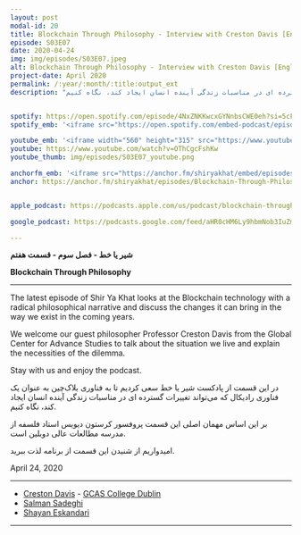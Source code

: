 ```yaml
---
layout: post
modal-id: 20
title: Blockchain Through Philosophy - Interview with Creston Davis [English] (S03E07)
episode: S03E07
date: 2020-04-24
img: img/episodes/S03E07.jpeg
alt: Blockchain Through Philosophy - Interview with Creston Davis [English] (S03E07)
project-date: April 2020
permalink: /:year/:month/:title:output_ext
description: "در این قسمت از پادکست شیر یا خط سعی کردیم تا به فناوری بلاک‌چین به عنوان یک فناوری رادیکال که می‌تواند تغییرات گسترده ای در مناسبات زندگی آینده انسان ایجاد کند، نگاه کنیم."


spotify: https://open.spotify.com/episode/4NxZNKKwcxGYNnbsCWE0eh?si=5cFpykQ6QrCe3wDyfTH-KA
spotify_emb: '<iframe src="https://open.spotify.com/embed-podcast/episode/4NxZNKKwcxGYNnbsCWE0eh" width="100%" height="232" frameborder="0" allowtransparency="true" allow="encrypted-media"></iframe>'

youtube_emb: '<iframe width="560" height="315" src="https://www.youtube.com/embed/OThCgcFshKw" frameborder="0" allow="accelerometer; autoplay; encrypted-media; gyroscope; picture-in-picture" allowfullscreen></iframe>'
youtube: https://www.youtube.com/watch?v=OThCgcFshKw
youtube_thumb: img/episodes/S03E07_youtube.png

anchorfm_emb: '<iframe src="https://anchor.fm/shiryakhat/embed/episodes/Blockchain-Through-Philosophy---Interview-with-Creston-Davis-English-S03E07-eeqvg2" width="100%" frameborder="0" scrolling="no"></iframe>'
anchor: https://anchor.fm/shiryakhat/episodes/Blockchain-Through-Philosophy---Interview-with-Creston-Davis-English-S03E07-eeqvg2


apple_podcast: https://podcasts.apple.com/us/podcast/blockchain-through-philosophy-interview-creston-davis/id1221206951?i=1000476408699

google_podcast: https://podcasts.google.com/feed/aHR0cHM6Ly9hbmNob3IuZm0vcy8xMWFhODUzYy9wb2RjYXN0L3Jzcw/episode/Yjk0YjU1YTQtYTllNS00ZTNhLWFmOWItNWFlMmFlYjMwMjc1?ved=0CAcQ38oDahcKEwjgkrqe9ODpAhUAAAAAHQAAAAAQAQ

---
```


**شیر یا خط -  فصل سوم - قسمت هفتم**

**Blockchain Through Philosophy**

------------------------------------------------------------------------------------

The latest episode of Shir Ya Khat looks at the Blockchain technology with a radical philosophical narrative and discuss the changes it can bring in the way we exist in the coming years. 

We welcome our guest philosopher Professor Creston Davis from the Global Center for Advance Studies to talk about the situation we live and explain the necessities of the dilemma. 

Stay with us and enjoy the podcast.

در این قسمت از پادکست شیر یا خط سعی کردیم تا به فناوری بلاک‌چین به عنوان یک فناوری رادیکال که می‌تواند تغییرات گسترده ای در مناسبات زندگی آینده انسان ایجاد کند، نگاه کنیم.

بر این اساس مهمان اصلی این قسمت پروفسور کرستون دیویس استاد فلسفه از مدرسه مطالعات عالی دوبلین است.

امیدواریم از شنیدن این قسمت از برنامه لذت ببرید.


 April 24, 2020 

------------

- [Creston Davis](https://twitter.com/daviscreston) - [GCAS College Dublin](https://gcas.ie/)
- [Salman Sadeghi](https://twitter.com/salman_sadeghi)
- [Shayan Eskandari](https://twitter.com/sbetamc) 




-----------------------------------------------------------------------
